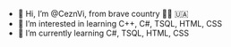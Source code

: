 - 👋 Hi, I’m @CeznVi, from brave country 💙💛 🇺🇦
- 👀 I’m interested in learning C++, C#, TSQL, HTML, CSS
- 🌱 I’m currently learning C#, TSQL, HTML, CSS

<!---
CeznVi/CeznVi is a ✨ special ✨ repository because its `README.md` (this file) appears on your GitHub profile.
You can click the Preview link to take a look at your changes.
--->
